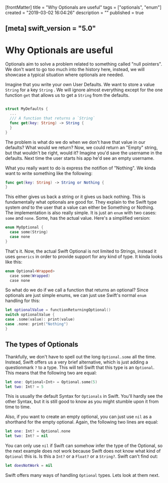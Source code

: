 [frontMatter]
title = "Why Optionals are useful"
tags = ["optionals", "enum"]
created = "2019-03-02 16:04:26"
description = ""
published = true

[meta]
swift_version = "5.0"
---

# Why Optionals are useful

Optionals aim to solve a problem related to something called "null pointers". We don't want to go too much into the history here, instead, we will showcase a typical situation where optionals are needed.

Imagine that you write your own User Defaults. We want to store a value `String` for a key `String` . We will ignore almost everything except for the one function `get` that allows us to get a `String` from the defaults.

``` swift

struct MyDefaults {
  ...
  /// A function that returns a `String`
  func get(key: String) -> String {
  }
}

```

The problem is what do we do when we don't have that value in our defaults? What would we return? Now, we could return an "Empty" string, but that wouldn't be right, would it? Imagine you'd save the username in the defaults. Next time the user starts his app he'd see an empty username. 

What you really want to do is express the notifion of "Nothing". We kinda want to write something like the following:

``` swift
func get(key: String) -> String or Nothing {
}

```

This either gives us back a string or it gives us back nothing. This is fundamentally what optionals are good for. They explain to the Swift type system *and* to the user that a value can either be Something or Nothing. The implementation is also really simple. It is just an `enum` with two cases: `some` and `none`. Some, has the actual value. Here's a simplified version:

``` Swift
enum MyOptional {
  case some(String)
  case none
}
```

That's it. Now, the actual Swift Optional is not limited to Strings, instead it uses `generics` in order to provide support for any kind of type. It kinda looks like this:

``` Swift
enum Optional<Wrapped>
  case some(Wrapped)
  case none
```

So what do we do if we call a function that returns an optional? Since optionals are just simple enums, we can just use Swift's normal `enum` handling for this:

``` Swift
let optionalValue = functionReturningOptional()
switch optionalValue {
case .some(value): print(value)
case .none: print("Nothing")
}
```

## The types of Optionals

Thankfully, we don't have to spell out the long `Optional.some` all the time. Instead, Swift offers us a very brief alternative, which is just adding a questionmark `?` to a type. This will tell Swift that this type is an `Optional`. This means that the following two are equal:

``` Swift
let one: Optional<Int> = Optional.some(5)
let two: Int? = 5
```

This is usually the default Syntax for `Optionals` in Swift. You'll hardly see the other Syntax, but it is still good to know as you might stumble upon it from time to time.

Also, if you want to create an empty optional, you can just use `nil` as a shorthand for the empty optional. Again, the following two lines are equal:

``` Swift
let one: Int? = Optional.none
let two: Int? = nil
```

You can only use `nil` if Swift can somehow infer the type of the Optional, so the next example does not work because Swift does not know what kind of `Optional` this is. Is this a `Int?` or a `Float?` or a `String?`. Swift can't find out:

``` Swift
let doesNotWork = nil
```

Swift offers many ways of handling `Optional` types. Lets look at them next.
